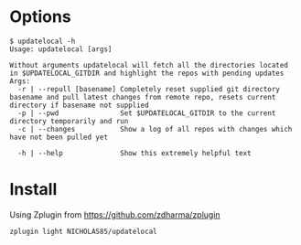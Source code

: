 # Options
```
$ updatelocal -h   
Usage: updatelocal [args]

Without arguments updatelocal will fetch all the directories located in $UPDATELOCAL_GITDIR and highlight the repos with pending updates
Args:
  -r | --repull [basename] Completely reset supplied git directory basename and pull latest changes from remote repo, resets current directory if basename not supplied
  -p | --pwd               Set $UPDATELOCAL_GITDIR to the current directory temporarily and run
  -c | --changes           Show a log of all repos with changes which have not been pulled yet

  -h | --help              Show this extremely helpful text
```

# Install
Using Zplugin from https://github.com/zdharma/zplugin

`zplugin light NICHOLAS85/updatelocal`
